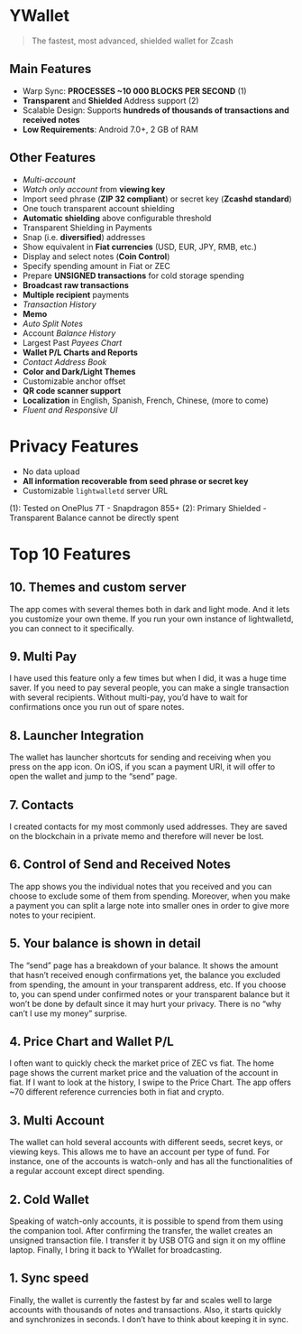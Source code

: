 # YWallet

> The fastest, most advanced, shielded wallet for Zcash

## Main Features

- Warp Sync: **PROCESSES ~10 000 BLOCKS PER SECOND** (1) 
- **Transparent** and **Shielded** Address support (2)
- Scalable Design: Supports **hundreds of thousands of transactions and received notes**
- **Low Requirements**: Android 7.0+, 2 GB of RAM

## Other Features

- *Multi-account*
- *Watch only account* from **viewing key**
- Import seed phrase (**ZIP 32 compliant**) or secret key (**Zcashd standard**)
- One touch transparent account shielding
- **Automatic shielding** above configurable threshold
- Transparent Shielding in Payments 
- Snap (i.e. **diversified**) addresses 
- Show equivalent in **Fiat currencies** (USD, EUR, JPY, RMB, etc.)
- Display and select notes (**Coin Control**)
- Specify spending amount in Fiat or ZEC
- Prepare **UNSIGNED transactions** for cold storage spending
- **Broadcast raw transactions**
- **Multiple recipient** payments
- *Transaction History*
- **Memo**
- *Auto Split Notes*
- Account *Balance History*
- Largest Past *Payees Chart*
- **Wallet P/L Charts and Reports**
- *Contact Address Book*
- **Color and Dark/Light Themes**
- Customizable anchor offset
- **QR code scanner support**
- **Localization** in English, Spanish, French, Chinese, (more to come)
- *Fluent and Responsive UI*

# Privacy Features

- No data upload
- **All information recoverable from seed phrase or secret key**
- Customizable `lightwalletd` server URL

(1): Tested on OnePlus 7T - Snapdragon 855+
(2): Primary Shielded - Transparent Balance cannot be directly spent

# Top 10 Features

## 10. Themes and custom server
The app comes with several themes both in dark and light mode. And it lets you customize your own theme.
If you run your own instance of lightwalletd, you can connect to it specifically.

## 9. Multi Pay
I have used this feature only a few times but when I did, it was a huge time saver.
If you need to pay several people, you can make a single transaction with several recipients. Without multi-pay, you’d have to wait for confirmations once you run out of spare notes.

## 8. Launcher Integration
The wallet has launcher shortcuts for sending and receiving when you press on the app icon. On iOS, if you scan a payment URI, it will offer to open the wallet and jump to the “send” page.

## 7. Contacts
I created contacts for my most commonly used addresses. They are saved on the blockchain in a private memo and therefore will never be lost.
## 6. Control of Send and Received Notes
The app shows you the individual notes that you received and you can choose to exclude some of them from spending. Moreover, when you make a payment you can split a large note into smaller ones in order to give more notes to your recipient.
## 5. Your balance is shown in detail
The “send” page has a breakdown of your balance. It shows the amount that hasn’t received enough confirmations yet, the balance you excluded from spending, the amount in your transparent address, etc. If you choose to, you can spend under confirmed notes or your transparent balance but it won’t be done by default since it may hurt your privacy.
There is no “why can’t I use my money” surprise.
## 4. Price Chart and Wallet P/L
I often want to quickly check the market price of ZEC vs fiat. The home page shows the current market price and the valuation of the account in fiat. If I want to look at the history, I swipe to the Price Chart. The app offers ~70 different reference currencies both in fiat and crypto.
## 3. Multi Account
The wallet can hold several accounts with different seeds, secret keys, or viewing keys. This allows me to have an account per type of fund. For instance, one of the accounts is watch-only and has all the functionalities of a regular account except direct spending.
## 2. Cold Wallet
Speaking of watch-only accounts, it is possible to spend from them using the companion tool. After confirming the transfer, the wallet creates an unsigned transaction file. I transfer it by USB OTG and sign it on my offline laptop. Finally, I bring it back to YWallet for broadcasting.
## 1. Sync speed
Finally, the wallet is currently the fastest by far and scales well to large accounts with thousands of notes and transactions. Also, it starts quickly and synchronizes in seconds. I don’t have to think about keeping it in sync.
